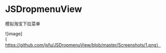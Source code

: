 # JSDropmenuView
模拟淘宝下拉菜单

![image](https://github.com/jsfu/JSDropmenuView/blob/master/Screenshots/1.png）
